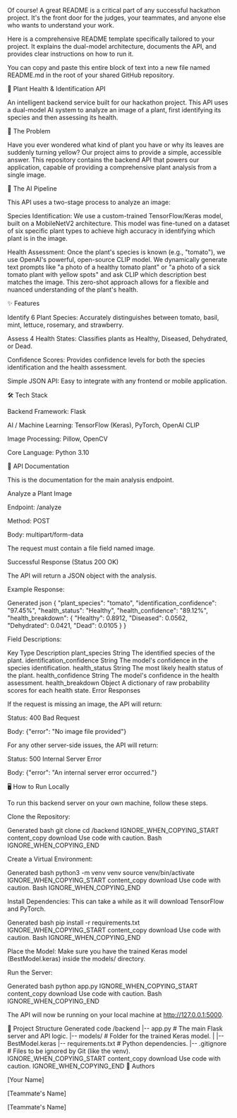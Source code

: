 Of course! A great README is a critical part of any successful hackathon project. It's the front door for the judges, your teammates, and anyone else who wants to understand your work.

Here is a comprehensive README template specifically tailored to your project. It explains the dual-model architecture, documents the API, and provides clear instructions on how to run it.

You can copy and paste this entire block of text into a new file named README.md in the root of your shared GitHub repository.

🌱 Plant Health & Identification API

An intelligent backend service built for our hackathon project. This API uses a dual-model AI system to analyze an image of a plant, first identifying its species and then assessing its health.

🚀 The Problem

Have you ever wondered what kind of plant you have or why its leaves are suddenly turning yellow? Our project aims to provide a simple, accessible answer. This repository contains the backend API that powers our application, capable of providing a comprehensive plant analysis from a single image.

🧠 The AI Pipeline

This API uses a two-stage process to analyze an image:

Species Identification: We use a custom-trained TensorFlow/Keras model, built on a MobileNetV2 architecture. This model was fine-tuned on a dataset of six specific plant types to achieve high accuracy in identifying which plant is in the image.

Health Assessment: Once the plant's species is known (e.g., "tomato"), we use OpenAI's powerful, open-source CLIP model. We dynamically generate text prompts like "a photo of a healthy tomato plant" or "a photo of a sick tomato plant with yellow spots" and ask CLIP which description best matches the image. This zero-shot approach allows for a flexible and nuanced understanding of the plant's health.

✨ Features

Identify 6 Plant Species: Accurately distinguishes between tomato, basil, mint, lettuce, rosemary, and strawberry.

Assess 4 Health States: Classifies plants as Healthy, Diseased, Dehydrated, or Dead.

Confidence Scores: Provides confidence levels for both the species identification and the health assessment.

Simple JSON API: Easy to integrate with any frontend or mobile application.

🛠️ Tech Stack

Backend Framework: Flask

AI / Machine Learning: TensorFlow (Keras), PyTorch, OpenAI CLIP

Image Processing: Pillow, OpenCV

Core Language: Python 3.10

🔌 API Documentation

This is the documentation for the main analysis endpoint.

Analyze a Plant Image

Endpoint: /analyze

Method: POST

Body: multipart/form-data

The request must contain a file field named image.

Successful Response (Status 200 OK)

The API will return a JSON object with the analysis.

Example Response:

Generated json
{
  "plant_species": "tomato",
  "identification_confidence": "97.45%",
  "health_status": "Healthy",
  "health_confidence": "89.12%",
  "health_breakdown": {
    "Healthy": 0.8912,
    "Diseased": 0.0562,
    "Dehydrated": 0.0421,
    "Dead": 0.0105
  }
}


Field Descriptions:

Key	Type	Description
plant_species	String	The identified species of the plant.
identification_confidence	String	The model's confidence in the species identification.
health_status	String	The most likely health status of the plant.
health_confidence	String	The model's confidence in the health assessment.
health_breakdown	Object	A dictionary of raw probability scores for each health state.
Error Responses

If the request is missing an image, the API will return:

Status: 400 Bad Request

Body: {"error": "No image file provided"}

For any other server-side issues, the API will return:

Status: 500 Internal Server Error

Body: {"error": "An internal server error occurred."}

🖥️ How to Run Locally

To run this backend server on your own machine, follow these steps.

Clone the Repository:

Generated bash
git clone <repository-url>
cd <repository-name>/backend
IGNORE_WHEN_COPYING_START
content_copy
download
Use code with caution.
Bash
IGNORE_WHEN_COPYING_END

Create a Virtual Environment:

Generated bash
python3 -m venv venv
source venv/bin/activate
IGNORE_WHEN_COPYING_START
content_copy
download
Use code with caution.
Bash
IGNORE_WHEN_COPYING_END

Install Dependencies:
This can take a while as it will download TensorFlow and PyTorch.

Generated bash
pip install -r requirements.txt
IGNORE_WHEN_COPYING_START
content_copy
download
Use code with caution.
Bash
IGNORE_WHEN_COPYING_END

Place the Model:
Make sure you have the trained Keras model (BestModel.keras) inside the models/ directory.

Run the Server:

Generated bash
python app.py
IGNORE_WHEN_COPYING_START
content_copy
download
Use code with caution.
Bash
IGNORE_WHEN_COPYING_END

The API will now be running on your local machine at http://127.0.0.1:5000.

📁 Project Structure
Generated code
/backend
|-- app.py             # The main Flask server and API logic.
|-- models/            # Folder for the trained Keras model.
|   |-- BestModel.keras
|-- requirements.txt   # Python dependencies.
|-- .gitignore         # Files to be ignored by Git (like the venv).
IGNORE_WHEN_COPYING_START
content_copy
download
Use code with caution.
IGNORE_WHEN_COPYING_END
👥 Authors

[Your Name]

[Teammate's Name]

[Teammate's Name]

